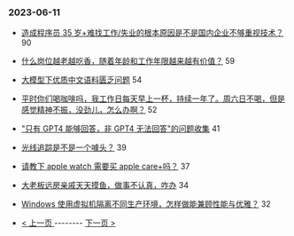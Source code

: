 ### 2023-06-11 
- [造成程序员 35 岁+难找工作/失业的根本原因是不是国内企业不够重视技术？](https://www.v2ex.com/t/947727) 90
- [什么岗位越老越吃香，随着年龄和工作年限越来越有价值？](https://www.v2ex.com/t/947754) 59
- [大模型下优质中文语料匮乏问题](https://www.v2ex.com/t/947622) 54
- [平时你们喝咖啡吗，我工作日每天早上一杯，持续一年了。周六日不喝，但是感觉精神不振，没劲儿，怎么办啊？](https://www.v2ex.com/t/947713) 52
- ["只有 GPT4 能够回答，非 GPT4 无法回答"的问题收集](https://www.v2ex.com/t/947700) 41
- [光线追踪是不是一个噱头？](https://www.v2ex.com/t/947660) 39
- [请教下 apple watch 需要买 apple care+吗？](https://www.v2ex.com/t/947688) 37
- [大老板远房亲戚天天摸鱼，做事不认真，咋办](https://www.v2ex.com/t/947650) 34
- [Windows 使用虚拟机隔离不同生产环境，怎样做能兼顾性能与优雅？](https://www.v2ex.com/t/947613) 32 

- [ < 上一页 ](https://github.com/able8/v2ex-hot-record/blob/master/2023-06-10.md) -------- [ 下一页 > ](https://github.com/able8/v2ex-hot-record/blob/master/2023-06-12.md)